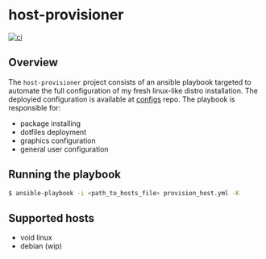 # host-provisioner

[![ci](https://github.com/andrelcmoreira/host-provisioner/actions/workflows/ci.yml/badge.svg)](https://github.com/andrelcmoreira/host-provisioner/actions/workflows/ci.yml)

## Overview

The ```host-provisioner``` project consists of an ansible playbook targeted to automate the full configuration of my fresh linux-like distro installation. The deployied configuration is available at [configs](https://github.com/andrelcmoreira/configs) repo. The playbook is responsible for:

- package installing
- dotfiles deployment
- graphics configuration
- general user configuration

## Running the playbook

```bash
$ ansible-playbook -i <path_to_hosts_file> provision_host.yml -K
```

## Supported hosts

- void linux
- debian (wip)
